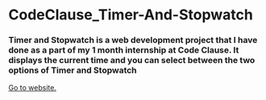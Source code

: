 # CodeClause_Timer-And-Stopwatch <h3>Timer and Stopwatch is a web development project that I have done as a part of my 1 month internship at Code Clause. It displays the current time and you can select between the two options of Timer and Stopwatch</h3> 
<a href="https://subtle-kringle-3275b1.netlify.app/"> Go to website.</a>
